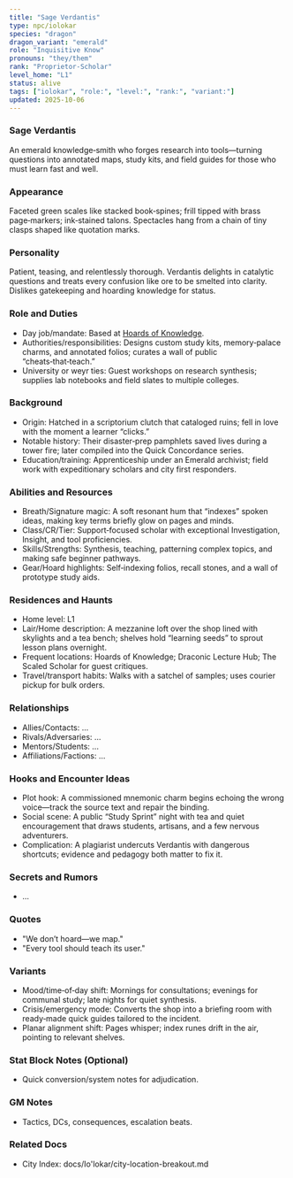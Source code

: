 ```yaml
---
title: "Sage Verdantis"
type: npc/iolokar
species: "dragon"
dragon_variant: "emerald"
role: "Inquisitive Know"
pronouns: "they/them"
rank: "Proprietor‑Scholar"
level_home: "L1"
status: alive
tags: ["iolokar", "role:", "level:", "rank:", "variant:"]
updated: 2025-10-06
---
```

### Sage Verdantis

An emerald knowledge‑smith who forges research into tools—turning questions into annotated maps, study kits, and field guides for those who must learn fast and well.

### Appearance

Faceted green scales like stacked book‑spines; frill tipped with brass page‑markers; ink‑stained talons. Spectacles hang from a chain of tiny clasps shaped like quotation marks.

### Personality

Patient, teasing, and relentlessly thorough. Verdantis delights in catalytic questions and treats every confusion like ore to be smelted into clarity. Dislikes gatekeeping and hoarding knowledge for status.

### Role and Duties

- Day job/mandate: Based at [Hoards of Knowledge](docs/Io'lokar/Locations/hoards-of-knowledge.md).
- Authorities/responsibilities: Designs custom study kits, memory‑palace charms, and annotated folios; curates a wall of public “cheats‑that‑teach.”
- University or weyr ties: Guest workshops on research synthesis; supplies lab notebooks and field slates to multiple colleges.

### Background

- Origin: Hatched in a scriptorium clutch that cataloged ruins; fell in love with the moment a learner “clicks.”
- Notable history: Their disaster‑prep pamphlets saved lives during a tower fire; later compiled into the Quick Concordance series.
- Education/training: Apprenticeship under an Emerald archivist; field work with expeditionary scholars and city first responders.

### Abilities and Resources

- Breath/Signature magic: A soft resonant hum that “indexes” spoken ideas, making key terms briefly glow on pages and minds.
- Class/CR/Tier: Support‑focused scholar with exceptional Investigation, Insight, and tool proficiencies.
- Skills/Strengths: Synthesis, teaching, patterning complex topics, and making safe beginner pathways.
- Gear/Hoard highlights: Self‑indexing folios, recall stones, and a wall of prototype study aids.

### Residences and Haunts

- Home level: L1
- Lair/Home description: A mezzanine loft over the shop lined with skylights and a tea bench; shelves hold “learning seeds” to sprout lesson plans overnight.
- Frequent locations: Hoards of Knowledge; Draconic Lecture Hub; The Scaled Scholar for guest critiques.
- Travel/transport habits: Walks with a satchel of samples; uses courier pickup for bulk orders.

### Relationships

- Allies/Contacts: ...
- Rivals/Adversaries: ...
- Mentors/Students: ...
- Affiliations/Factions: ...

### Hooks and Encounter Ideas

- Plot hook: A commissioned mnemonic charm begins echoing the wrong voice—track the source text and repair the binding.
- Social scene: A public “Study Sprint” night with tea and quiet encouragement that draws students, artisans, and a few nervous adventurers.
- Complication: A plagiarist undercuts Verdantis with dangerous shortcuts; evidence and pedagogy both matter to fix it.

### Secrets and Rumors

- ...

### Quotes

- "We don’t hoard—we map."
- "Every tool should teach its user."

### Variants

- Mood/time‑of‑day shift: Mornings for consultations; evenings for communal study; late nights for quiet synthesis.
- Crisis/emergency mode: Converts the shop into a briefing room with ready‑made quick guides tailored to the incident.
- Planar alignment shift: Pages whisper; index runes drift in the air, pointing to relevant shelves.

### Stat Block Notes (Optional)

- Quick conversion/system notes for adjudication.

### GM Notes

- Tactics, DCs, consequences, escalation beats.

### Related Docs

- City Index: docs/Io'lokar/city-location-breakout.md
